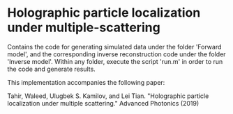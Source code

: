 # Holographic particle localization under multiple-scattering
Contains the code for generating simulated data under the folder 'Forward model', and the corresponding inverse reconstruction code under the folder 'Inverse model'. Within any folder, execute the script 'run.m' in order to run the code and generate results.

This implementation accompanies the following paper:

Tahir, Waleed, Ulugbek S. Kamilov, and Lei Tian. "Holographic particle localization under multiple scattering." Advanced Photonics (2019)
